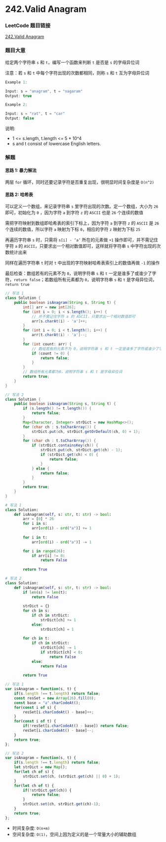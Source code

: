 # 242.Valid Anagram

### LeetCode 题目链接

[242.Valid Anagram](https://leetcode.com/problems/valid-anagram/)

### 题目大意

给定两个字符串 `s` 和 `t`，编写一个函数来判断 `t` 是否是 `s` 的字母异位词

注意：若 `s` 和 `t` 中每个字符出现的次数都相同，则称 `s` 和 `t` 互为字母异位词

```js
Example 1:

Input: s = "anagram", t = "nagaram"
Output: true

Example 2:

Input: s = "rat", t = "car"
Output: false
```

说明:
- 1 <= s.length, t.length <= 5 * 10^4
- s and t consist of lowercase English letters.

### 解题

#### 思路 1: 暴力解法

两层 `for` 循环，同时还要记录字符是否重复出现，很明显时间复杂度是 `O(n^2)`

#### 思路 2: 哈希表

可以定义一个数组，来记录字符串 `s` 里字符出现的次数。定一个数组，大小为 `26` 即可，初始化为 `0` ，因为字符 `a` 到字符 `z` 的 `ASCII` 也是 `26` 个连续的数值

需把字符映射到数组即哈希表的索引下标上，因为字符 `a` 到字符 `z` 的 `ASCII` 是 `26` 个连续的数值，所以字符 `a` 映射为下标 `0`，相应的字符 `z` 映射为下标 `25`

再遍历字符串 `s` 时，只需将 `s[i] - ‘a’` 所在的元素做 `+1` 操作即可，并不需记住字符 `a` 的 `ASCII`，只要求出一个相对数值即可，这样就将字符串 `s` 中字符出现的次数统计出来

同样在遍历字符串 `t` 时对 `t` 中出现的字符映射哈希表索引上的数值再做 `-1` 的操作

最后检查：数组若有的元素不为 `0`，说明字符串 `s` 和 `t` 一定是谁多了或谁少了字符，`return false`；若数组所有元素都为 `0`，说明字符串 `s` 和 `t` 是字母异位词，`return true`

```java
// 写法 1
class Solution {
    public boolean isAnagram(String s, String t) {
        int[] arr = new int[26];
        for (int i = 0; i < s.length(); i++) {
            // 并不需记住字符 a 的 ASCII，只要求出一个相对数值即可
            arr[s.charAt(i) - 'a']++;    
        }
        for (int i = 0; i < t.length(); i++) {
            arr[t.charAt(i) - 'a']--;
        }
        for (int count: arr) {
            // 数组若有的元素不为 0，说明字符串 s 和 t 一定是谁多了字符或谁少了字符
            if (count != 0) {               
                return false;
            }
        }
        // 数组所有元素都为0，说明字符串 s 和 t 是字母异位词
        return true;          
    }
}

// 写法 2
class Solution {
    public boolean isAnagram(String s, String t) {
        if (s.length() != t.length()) {
            return false;
        }        
        Map<Character, Integer> strDict = new HashMap<>();
        for (char ch : s.toCharArray()) {
            strDict.put(ch, strDict.getOrDefault(ch, 0) + 1);
        }
        for (char ch : t.toCharArray()) {
            if (strDict.containsKey(ch)) {
                strDict.put(ch, strDict.get(ch) - 1);
                if (strDict.get(ch) < 0) {
                    return false;
                }
            } else {
                return false;
            }
        }
        return true;
    }
}
```
```python
# 写法 1
class Solution:
    def isAnagram(self, s: str, t: str) -> bool:
        arr = [0] * 26
        for i in s:
            arr[ord(i) - ord("a")] += 1
        
        for i in t:
            arr[ord(i) - ord("a")] -= 1

        for i in range(26):
            if arr[i] != 0:
                return False
        
        return True

# 写法 2
class Solution:
    def isAnagram(self, s: str, t: str) -> bool:
        if len(s) != len(t):
            return False
        
        strDict = {}
        for ch in s:
            if ch in strDict:
                strDict[ch] += 1
            else:
                strDict[ch] = 1
        
        for ch in t:
            if ch in strDict:
                strDict[ch] -= 1
                if strDict[ch] < 0:
                    return False
            else:
                return False
        
        return True
```
```js
// 写法 1
var isAnagram = function(s, t) {
    if(s.length !== t.length) return false;
    const resSet = new Array(26).fill(0);
    const base = "a".charCodeAt();
    for(const i of s) {
        resSet[i.charCodeAt() - base]++;
    }
    for(const i of t) {
        if(!resSet[i.charCodeAt() - base]) return false;
        resSet[i.charCodeAt() - base]--;
    }
    return true;
};

// 写法 2
var isAnagram = function(s, t) {
    if(s.length !== t.length) return false;
    let strDict = new Map();
    for(let ch of s) {
        strDict.set(ch, (strDict.get(ch) || 0) + 1);
    }
    for(let ch of t) {
        if(!strDict.get(ch)) {
            return false;
        }
        strDict.set(ch, strDict.get(ch)-1);
    }
    return true;
};
```

- 时间复杂度: `O(n+m)`
- 空间复杂度: `O(1)`，空间上因为定义的是一个常量大小的辅助数组


